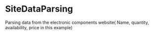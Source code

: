# SiteDataParsing
Parsing data from the electronic components website( Name, quantity, availability, price in this example)
